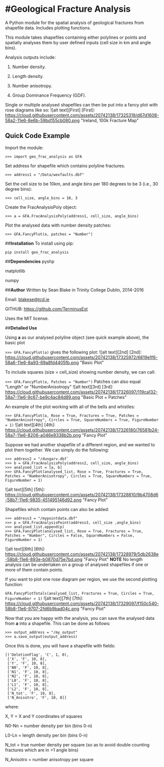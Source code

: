 #**Geological Fracture Analysis**
=================================

A Python module for the spatial analysis of geological fractures from shapefile data. Includes plotting functions.

This module takes shapefiles containing either polylines or points and spatially analyses them by user defined inputs
(cell size in km and angle bins).

Analysis outputs include:

1. Number density.

2. Length density.

3. Number anisotropy.

4. Group Dominance Frequency (GDF).

Single or multiple analysed shapefiles can then be put into a fancy plot with rose diagrams like so:
![alt text][First]
[First]: https://cloud.githubusercontent.com/assets/20742138/17325319/d67d1608-58a2-11e6-8e6b-59bd155cb080.png "Ireland, 100k Fracture Map"

## **Quick Code Example**
Import the module:

`>>> import geo_frac_analysis as GFA`

Set address for shapefile which contains polyline fractures.

`>>> address1 = "/Data/wexfaults.dbf"`

Set the cell size to be 10km, and angle bins per 180 degrees to be 3 (i.e., 30 degree bins):

`>>> cell_size, angle_bins = 10, 3`

Create the FracAnalysisPoly object:

`>>> a = GFA.FracAnalysisPoly(address1, cell_size, angle_bins)`

Plot the analysed data with number density patches:

`>>> GFA.FancyPlot(a, patches = "Number")`

##**Installation**
To install using pip:

`pip install geo_frac_analysis`

##**Dependencies**
pyshp

matplotlib

numpy

##**Author**
Written by Sean Blake in Trinity College Dublin, 2014-2016

Email: blakese@tcd.ie

GITHUB: https://github.com/TerminusEst

Uses the MIT license.

##**Detailed Use**

Using **a** as our analysed polyline object (see quick example above), the basic plot

`>>> GFA.FancyPlot(a)` gives the following plot:
![alt text][2nd]
[2nd]: https://cloud.githubusercontent.com/assets/20742138/17325972/6819e1f6-58a6-11e6-8a93-69a8fd4405fb.png "Basic Plot"

To include squares (size = cell_size) showing number density, we can call:

`>>> GFA.FancyPlot(a, Patches = "Number")` Patches can also equal "Length" or "NumberAnisotropy"
![alt text][3rd]
[3rd]: https://cloud.githubusercontent.com/assets/20742138/17326097/119ca132-58a7-11e6-9c67-be9c4ac84d89.png "Basic Plot + Patches"

An example of the plot working with all of the bells and whistles:

`>>> GFA.FancyPlot(a, Rose = True, Fractures = True, Patches = "NumberAnisotropy", Circles = True, SquareNumbers = True, FigureNumber = 1)`
![alt text][4th]
[4th]: https://cloud.githubusercontent.com/assets/20742138/17326180/76581b24-58a7-11e6-8206-a046e9338b2b.png "Fancy Plot"

Suppose we had another shapefile of a different region, and we wanted to plot them together. We can simply do the following:

```
>>> address2 = "/dungarv.dbf`
>>> b = GFA.FracAnalysisPoly(address2, cell_size, angle_bins)
>>> analysed_list = [a, b]
>>> GFA.FancyPlot(analysed_list, Rose = True, Fractures = True, Patches = "NumberAnisotropy", Circles = True, SquareNumbers = True, FigureNumber = 1)
```
![alt text][5th]
[5th]: https://cloud.githubusercontent.com/assets/20742138/17328810/9b4708d6-58b7-11e6-9835-451495146d92.png "Fancy Plot"

Shapefiles which contain points can also be added:
```
>>> address3 = "/mypointdata.dbf"
>>> p = GFA.FracAnalysisPoint(address3, cell_size ,angle_bins)
>>> analysed_list.append(p)
>>> GFA.FancyPlot(analysed_list, Rose = True, Fractures = True, Patches = "Number", Circles = False, SquareNumbers = False, FigureNumber = 1)
```
![alt text][6th]
[6th]: https://cloud.githubusercontent.com/assets/20742138/17328979/5db2638e-58b8-11e6-893e-b0870d75e7bd.png "Fancy Plot"
**NOTE** No length analysis can be undertaken on a group of analysed shapefiles if one or more of them contain points.

If you want to plot one rose diagram per region, we use the second plotting function:

`GFA.FancyPlotTotals(analysed_list, Fractures = True, Circles = True, FigureNumber = 1)`
![alt text][7th]
[7th]: https://cloud.githubusercontent.com/assets/20742138/17329097/f150c540-58b8-11e6-9707-2fd6b9bad04c.png "Fancy Plot"

Now that you are happy with the analysis, you can save the analysed data from **a** into a shapefile. This can be done as follows:

```
>>> output_address = "/my_output"
>>> a.save_output(output_address)
```
Once this is done, you will have a shapefile with fields:
```
[('DeletionFlag', 'C', 1, 0),
 ['X', 'F', 10, 8],
 ['Y', 'F', 10, 8],
 ['N0', 'F', 10, 8],    
 ['N1', 'F', 10, 8],
 ['N2', 'F', 10, 8],
 ['L0', 'F', 10, 8],
 ['L1', 'F', 10, 8],
 ['L2', 'F', 10, 8],
 ['N_tot', 'F', 10, 8],
 ['N_Anisotro', 'F', 10, 8]]
```

where:

X, Y = X and Y coordinates of squares

N0-Nn = number density per bin (bins 0-n)

L0-Ln = length density per bin (bins 0-n)

N_tot = true number density per square (so as to avoid double counting fractures which are in >1 angle bins)

N_Anisotro = number anisotropy per square


